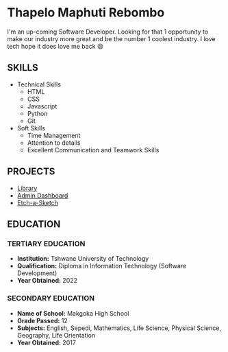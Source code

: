 # Thapelo Maphuti Rebombo

I'm an up-coming Software Developer. Looking for that 1 opportunity to make our industry more great and be the number 1 coolest industry. I love tech hope it does love me back 😄

## SKILLS
- Technical Skills
  - HTML
  - CSS
  - Javascript
  - Python
  - Git
- Soft Skills
  - Time Management
  - Attention to details
  - Excellent Communication and Teamwork Skills

## PROJECTS

- <a href="https://maphuti2.github.io/Library/">Library</a>
- <a href="https://maphuti2.github.io/Admin-Dashboard/">Admin Dashboard</a>
- <a href="https://maphuti2.github.io/Etch-A-Sketch/">Etch-a-Sketch</a>

## EDUCATION

### TERTIARY EDUCATION

- **Institution:** Tshwane University of Technology
- **Qualification:** Diploma in Information Technology (Software Development)
- **Year Obtained:** 2022

### SECONDARY EDUCATION

- **Name of School:** Makgoka High School
- **Grade Passed:** 12
- **Subjects:** English, Sepedi, Mathematics, Life Science, Physical Science,   Geography, Life Orientation
- **Year Obtained:** 2017
